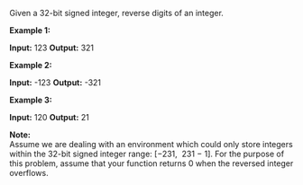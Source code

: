 Given a 32-bit signed integer, reverse digits of an integer.

**Example 1:**

**Input:** 123 **Output:** 321

**Example 2:**

**Input:** -123 **Output:** -321

**Example 3:**

**Input:** 120 **Output:** 21

**Note:**  
Assume we are dealing with an environment which could only store integers within the
32-bit signed integer range: \[−231,  231 − 1\]. For the purpose of this problem, assume
that your function returns 0 when the reversed integer overflows.
